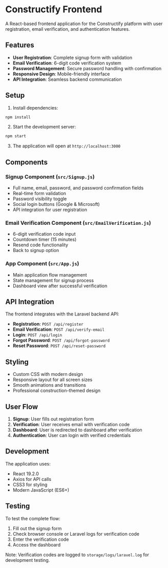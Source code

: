 # Constructify Frontend

A React-based frontend application for the Constructify platform with user registration, email verification, and authentication features.

## Features

- **User Registration**: Complete signup form with validation
- **Email Verification**: 6-digit code verification system
- **Password Management**: Secure password handling with confirmation
- **Responsive Design**: Mobile-friendly interface
- **API Integration**: Seamless backend communication

## Setup

1. Install dependencies:
```bash
npm install
```

2. Start the development server:
```bash
npm start
```

3. The application will open at `http://localhost:3000`

## Components

### Signup Component (`src/Signup.js`)
- Full name, email, password, and password confirmation fields
- Real-time form validation
- Password visibility toggle
- Social login buttons (Google & Microsoft)
- API integration for user registration

### Email Verification Component (`src/EmailVerification.js`)
- 6-digit verification code input
- Countdown timer (15 minutes)
- Resend code functionality
- Back to signup option

### App Component (`src/App.js`)
- Main application flow management
- State management for signup process
- Dashboard view after successful verification

## API Integration

The frontend integrates with the Laravel backend API:

- **Registration**: `POST /api/register`
- **Email Verification**: `POST /api/verify-email`
- **Login**: `POST /api/login`
- **Forgot Password**: `POST /api/forgot-password`
- **Reset Password**: `POST /api/reset-password`

## Styling

- Custom CSS with modern design
- Responsive layout for all screen sizes
- Smooth animations and transitions
- Professional construction-themed design

## User Flow

1. **Signup**: User fills out registration form
2. **Verification**: User receives email with verification code
3. **Dashboard**: User is redirected to dashboard after verification
4. **Authentication**: User can login with verified credentials

## Development

The application uses:
- React 19.2.0
- Axios for API calls
- CSS3 for styling
- Modern JavaScript (ES6+)

## Testing

To test the complete flow:
1. Fill out the signup form
2. Check browser console or Laravel logs for verification code
3. Enter the verification code
4. Access the dashboard

Note: Verification codes are logged to `storage/logs/laravel.log` for development testing.